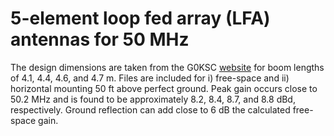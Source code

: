 # 5-element loop fed array (LFA) antennas for 50 MHz

The design dimensions are taken from the G0KSC [website](https://www.g0ksc.co.uk/2013-yagis/50mhz-yagi/ "website") for boom lengths of 4.1, 4.4, 4.6, and 4.7 m. 
Files are included 
for i) free-space and ii) horizontal mounting 50 ft above perfect ground. Peak gain occurs close to 50.2 MHz and is found to be approximately 8.2, 8.4, 8.7, and 8.8 dBd, respectively.
Ground reflection can add close to 6 dB the calculated free-space gain.
